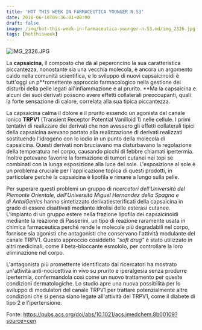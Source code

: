 ```yaml
---
title: 'HOT THIS WEEK IN FARMACEUTICA YOUNGER N.53'
date: 2018-06-10T09:36:01+00:00
draft: false
image: /img/hot-this-week-in-farmaceutica-younger-n-53.md/img_2326.jpg
tags: [hotthisweek]
---
```


![IMG_2326.JPG](/img/hot-this-week-in-farmaceutica-younger-n-53.md/img_2326.jpg)

La **capsaicina**, il composto che dà al peperoncino la sua caratteristica piccantezza, nonostante sia una vecchia molecola, è ancora un argomento caldo nella comunità scientifica, e lo sviluppo di nuovi capsaicinoidi è tutt'oggi un p**romettente approccio farmacologico nella gestione dei disturbi della pelle legati all'infiammazione e al prurito. **Ma la capsaicina e alcuni dei suoi derivati ​​possono avere effetti collaterali preoccupanti, quali la forte sensazione di calore, correlata alla sua tipica piccantezza.

La capsaicina calma il dolore e il prurito essendo un agonista del canale ionico **TRPV1** (Transient Receptor Potential Vanilloid 1) nelle cellule. I primi tentativi di realizzare dei derivati che non avessero gli effetti collaterali tipici della capsaicina avevano portato alla realizzazione di derivati ​​realizzati sostituendo l'idrogeno con lo iodio in un punto della molecola di capsaicina. Questi derivati non bruciavano ma disturbavano la regolazione della temperatura nel corpo, causando picchi di febbre chiamati ipertermia. Inoltre potevano favorire la formazione di tumori cutanei nei topi se combinati con la lunga esposizione alla luce del sole. L'esposizione al sole è un problema cruciale per l'applicazione topica di questi prodotti, in particolare perché la capsaicina è lipofila e rimane a lungo sulla pelle.

Per superare questi problemi un gruppo di _ricercatori dell'Università del Piemonte Orientale, dell'Università Miguel Hernandez della Spagna e di AntalGenics_ hanno sintetizzato derivati ​​esterificati della capsaicina in grado di essere disattivati mediante idrolisi delle esterasi cutanee. L'impianto di un gruppo estere nella frazione lipofila dei capsaicinoidi mediante la reazione di Passerini, un tipo di reazione raramente usata in chimica farmaceutica perché rende le molecole più degradabili nel corpo, fornisce sia agonisti che antagonisti che conservano l'attività modulante del canale TRPV1. Questo approccio cosiddetto _"soft drug"_ è stato utilizzato in altri medicinali, come il beta-bloccante esmololo, per controllare la loro eliminazione nel corpo.

L'antagonista più promettente identificato dai ricercatori ha mostrato un'attività anti-nocicettiva in vivo su prurito e iperalgesia senza produrre ipertermia, confermandola così come un nuovo trattamento per queste condizioni dermatologiche. Lo studio apre una nuova possibilità per lo sviluppo di modulatori del canale TRPV1 per trattare potenzialmente altre condizioni che si pensa siano legate all'attività del TRPV1, come il diabete di tipo 2 e l'ipertensione.

Fonte: https://pubs.acs.org/doi/abs/10.1021/acs.jmedchem.8b00109?source=cen